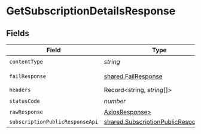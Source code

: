 # GetSubscriptionDetailsResponse


## Fields

| Field                                                                                        | Type                                                                                         | Required                                                                                     | Description                                                                                  |
| -------------------------------------------------------------------------------------------- | -------------------------------------------------------------------------------------------- | -------------------------------------------------------------------------------------------- | -------------------------------------------------------------------------------------------- |
| `contentType`                                                                                | *string*                                                                                     | :heavy_check_mark:                                                                           | N/A                                                                                          |
| `failResponse`                                                                               | [shared.FailResponse](../../models/shared/failresponse.md)                                   | :heavy_minus_sign:                                                                           | Bad Request                                                                                  |
| `headers`                                                                                    | Record<string, *string*[]>                                                                   | :heavy_minus_sign:                                                                           | N/A                                                                                          |
| `statusCode`                                                                                 | *number*                                                                                     | :heavy_check_mark:                                                                           | N/A                                                                                          |
| `rawResponse`                                                                                | [AxiosResponse>](https://axios-http.com/docs/res_schema)                                     | :heavy_minus_sign:                                                                           | N/A                                                                                          |
| `subscriptionPublicResponseApi`                                                              | [shared.SubscriptionPublicResponseApi](../../models/shared/subscriptionpublicresponseapi.md) | :heavy_minus_sign:                                                                           | N/A                                                                                          |